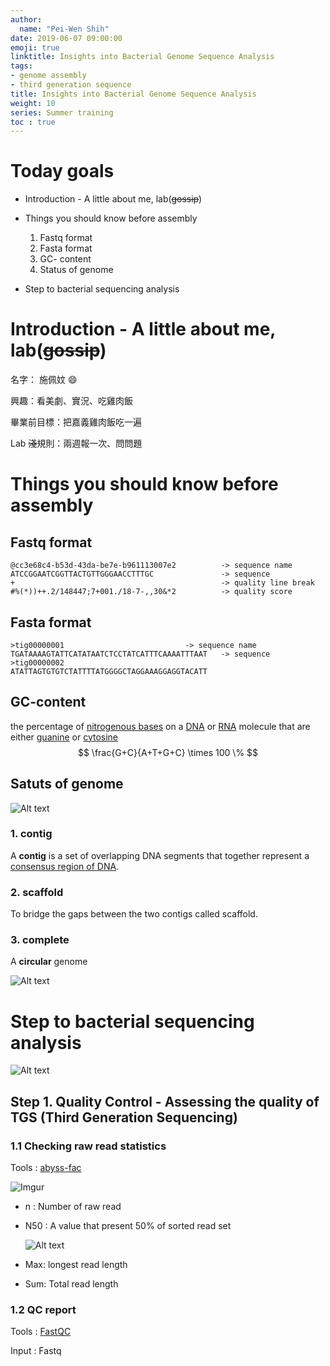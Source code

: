 ```yaml
---
author:
  name: "Pei-Wen Shih"
date: 2019-06-07 09:00:00
emoji: true
linktitle: Insights into Bacterial Genome Sequence Analysis
tags:
- genome assembly
- third generation sequence
title: Insights into Bacterial Genome Sequence Analysis
weight: 10
series: Summer training
toc : true
---
```


# Today goals

* Introduction - A little about me, lab(~~gossip~~)

* Things you should know before assembly
  1. Fastq format
  2. Fasta format
  3. GC- content
  4. Status of genome
* Step to bacterial sequencing analysis

# Introduction - A little about me, lab(~~gossip~~)

名字： 施佩妏 :smile:

興趣：看美劇、實況、吃雞肉飯

畢業前目標：把嘉義雞肉飯吃一遍

Lab ~~淺~~規則：兩週報一次、問問題

# Things you should know before assembly

## Fastq format

```
@cc3e68c4-b53d-43da-be7e-b961113007e2          -> sequence name
ATCCGGAATCGGTTACTGTTGGGAACCTTTGC               -> sequence
+                                              -> quality line break
#%(*))++.2/148447;7+001./18-7-,,30&*2          -> quality score
```

## Fasta format

```
>tig00000001				           -> sequence name
TGATAAAAGTATTCATATAATCTCCTATCATTTCAAAATTTAAT   -> sequence 
>tig00000002																	 
ATATTAGTGTGTCTATTTTATGGGGCTAGGAAAGGAGGTACATT
```

## GC-content

 the percentage of [nitrogenous bases](https://en.wikipedia.org/wiki/Nitrogenous_bases) on a [DNA](https://en.wikipedia.org/wiki/DNA) or [RNA](https://en.wikipedia.org/wiki/RNA) molecule that are either [guanine](https://en.wikipedia.org/wiki/Guanine) or [cytosine](https://en.wikipedia.org/wiki/Cytosine)
$$
\frac{G+C}{A+T+G+C} \times 100 \%
$$

## Satuts of genome

![Alt text](http://ecoevo.unit.oist.jp/lab/wp-content/uploads/2013/08/GenomeAssembly.png)

### 1. contig

   A **contig**  is a set of overlapping DNA segments that together represent a [consensus region of DNA](https://en.wikipedia.org/wiki/Consensus_sequence).

### 2. scaffold

  To bridge the gaps between the two contigs called scaffold.

### 3. complete

  ​A **circular** genome

![Alt text](https://albertsenlab.org/wp-content/uploads/2017/11/longreadsVSshortreads.png)

# Step to bacterial sequencing analysis

![Alt text](https://f1000researchdata.s3.amazonaws.com/manuscripts/14771/860b5457-c42e-40df-9829-10ecb2c4b092_figure2.gif)

## Step 1. Quality Control - Assessing the quality of TGS (Third Generation Sequencing)

### 1.1 Checking raw read statistics

Tools : [abyss-fac](https://github.com/bcgsc/abyss)

![Imgur](/Users/spaert/Documents/mysite/blog/content/posts/img/read-abyssfac.png)

* n : Number of raw read

* N50 : A value that present 50% of sorted read set

  ![Alt text](https://i0.wp.com/www.molecularecologist.com/wp-content/uploads/2017/03/Figure1b.jpg?w=699&ssl=1)

* Max: longest read length

* Sum: Total read length

### 1.2 QC report

Tools : [FastQC](https://www.bioinformatics.babraham.ac.uk/projects/fastqc/)

Input : Fastq

